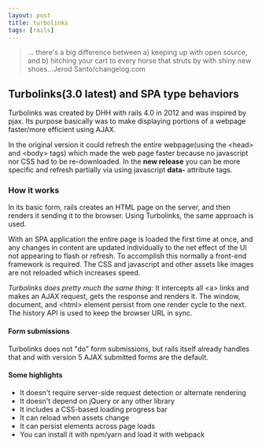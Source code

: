 ```yaml
---
layout: post
title: turbolinks
tags: [rails]
---
```


> ... there's a big difference between a) keeping up with open source, and b) hitching your cart to every horse that struts by with shiny new shoes...Jerod Santo/changelog.com
 
## Turbolinks(3.0 latest) and SPA type behaviors

Turbolinks was created by DHH with rails 4.0 in 2012 and was inspired by pjax.  Its purpose basically was to make displaying portions of a webpage faster/more efficient using AJAX.      

In the original version it could refresh the entire webpage(using the \<head> and \<body> tags) which made the web page faster because no javascript nor CSS had to be re-downloaded.  In the **new release** you can be more specific and refresh partially via using javascript **data-** attribute tags.
 
 ### How it works
 In its basic form, rails creates an HTML page on the server, and then renders it sending it to the browser.  Using Turbolinks, the same approach is used.
 
 With an SPA application the entire page is loaded the first time at once, and any changes in content are updated individually to the net effect of the UI not appearing to flash or refresh. To accomplish this normally a front-end framework is required. The CSS and javascript and other assets like images are not reloaded which increases speed.
 
 *Turbolinks does pretty much the same thing:*
 It intercepts all \<a> links and makes an AJAX request, gets the response and renders it. The window, document, and \<html> element persist from one render cycle to the next. The history API is used to keep the browser URL in sync.
 #### Form submissions
 Turbolinks does not "do" form submissions, but rails itself already handles that and with version 5 AJAX submitted forms are the default. 
 #### Some highlights
- It doesn't require server-side request detection or alternate rendering
- It doesn't depend on jQuery or any other library
- It includes a CSS-based loading progress bar
- It can reload when assets change
- It can persist elements across page loads
- You can install it with npm/yarn and load it with webpack
